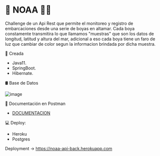 # :ship: NOAA :rotating_light::ship: 

Challenge de un Api Rest que permite el monitoreo y registro de embarcaciones desde una serie de boyas en altamar. Cada boya constamente transmitira lo que llamamos "muestras" que son los datos de longitud, latitud y altura del mar, adicional a eso cada boya tiene un faro de luz que cambiar de color segun la informacion brindada por dicha muestra.

🧰 Creada
* Java11.
* SpringBoot.
* Hibernate.

🛢 Base de Datos

![image](https://user-images.githubusercontent.com/79878292/140124162-b4853bbc-7d26-4f10-a071-9017ea5b28c1.png)


📝 Documentación en Postman

* <a href="https://documenter.getpostman.com/view/16170614/UVC2H9AT"> DOCUMENTACION</a>

💻 Deploy:
* Heroku
* Postgres
 
 Deployment -> https://noaa-api-back.herokuapp.com
